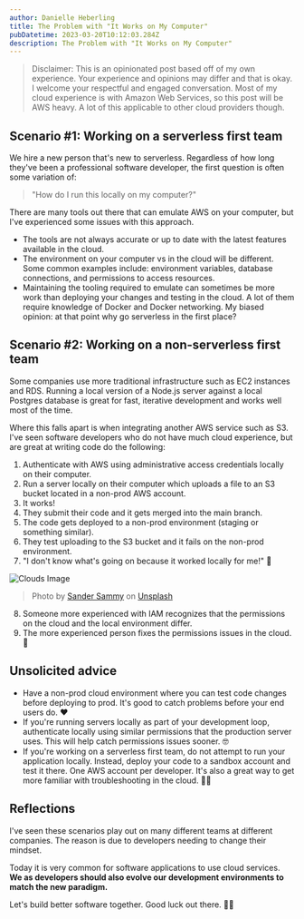 ```yaml
---
author: Danielle Heberling
title: The Problem with "It Works on My Computer"
pubDatetime: 2023-03-20T10:12:03.284Z
description: The Problem with "It Works on My Computer"
---
```


> Disclaimer: This is an opinionated post based off of my own experience. Your experience and opinions may differ and that is okay. I welcome your respectful and engaged conversation. Most of my cloud experience is with Amazon Web Services, so this post will be AWS heavy. A lot of this applicable to other cloud providers though.

## Scenario #1: Working on a serverless first team

We hire a new person that's new to serverless. Regardless of how long they've been a professional software developer, the first question is often some variation of:

> "How do I run this locally on my computer?"

There are many tools out there that can emulate AWS on your computer, but I've experienced some issues with this approach.

- The tools are not always accurate or up to date with the latest features available in the cloud.
- The environment on your computer vs in the cloud will be different. Some common examples include: environment variables, database connections, and permissions to access resources.
- Maintaining the tooling required to emulate can sometimes be more work than deploying your changes and testing in the cloud. A lot of them require knowledge of Docker and Docker networking. My biased opinion: at that point why go serverless in the first place?

## Scenario #2: Working on a non-serverless first team

Some companies use more traditional infrastructure such as EC2 instances and RDS. Running a local version of a Node.js server against a local Postgres database is great for fast, iterative development and works well most of the time.

Where this falls apart is when integrating another AWS service such as S3. I've seen software developers who do not have much cloud experience, but are great at writing code do the following:

1. Authenticate with AWS using administrative access credentials locally on their computer.
2. Run a server locally on their computer which uploads a file to an S3 bucket located in a non-prod AWS account.
3. It works!
4. They submit their code and it gets merged into the main branch.
5. The code gets deployed to a non-prod environment (staging or something similar).
6. They test uploading to the S3 bucket and it fails on the non-prod environment.
7. "I don't know what's going on because it worked locally for me!" 🤔

![Clouds Image](/assets/confused-face.jpg)

> Photo by <a href="https://unsplash.com/@sammywilliams?utm_source=unsplash&utm_medium=referral&utm_content=creditCopyText">Sander Sammy</a> on <a href="https://unsplash.com/photos/ufgOEVZuHgM?utm_source=unsplash&utm_medium=referral&utm_content=creditCopyText">Unsplash</a>

8. Someone more experienced with IAM recognizes that the permissions on the cloud and the local environment differ.
9. The more experienced person fixes the permissions issues in the cloud. 🚀

## Unsolicited advice

- Have a non-prod cloud environment where you can test code changes before deploying to prod. It's good to catch problems before your end users do. ❤️
- If you're running servers locally as part of your development loop, authenticate locally using similar permissions that the production server uses. This will help catch permissions issues sooner. 🤓
- If you're working on a serverless first team, do not attempt to run your application locally. Instead, deploy your code to a sandbox account and test it there. One AWS account per developer. It's also a great way to get more familiar with troubleshooting in the cloud. 🙌🏻

## Reflections

I've seen these scenarios play out on many different teams at different companies. The reason is due to developers needing to change their mindset.

Today it is very common for software applications to use cloud services. **We as developers should also evolve our development environments to match the new paradigm.**

Let's build better software together. Good luck out there. 💪🏻

